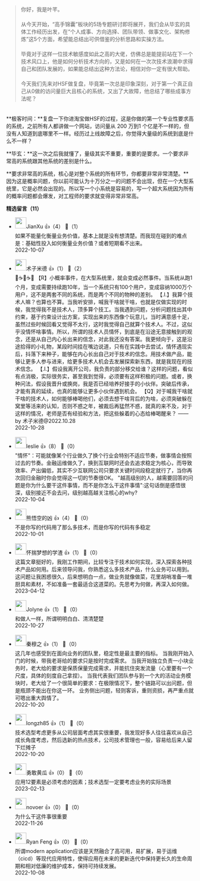 > 你好，我是叶芊。  
> 　  
> 从今天开始，“高手锦囊”板块的5场专题研讨即将展开，我们会从毕玄的具体工作经历出发，在“个人成事、方向选择、团队带领、做事文化、架构修炼”这5个方面，希望能总结出可供借鉴的分析思路和实操方法。  
> 　  
> 毕竟对于这样一位技术敏感度如此之高的大佬，仿佛总是能提前站在下一个技术风口上，他是如何分析技术方向的，又是如何在一次次技术浪潮中求得自己和团队发展的，如果能总结出这种方法论，相信对你一定有很大帮助。  
> 　  
> 今天我们先来对HSF做复盘，毕竟第一次总是印象深刻，对于第一个真正自己从0做的访问量巨大且核心的系统，又出了大故障，他总结了哪些成事方法呢？

　  
**极客时间：**复盘一下你进淘宝做HSF的过程，这是你做的第一个专业性要求高的系统，之前所有人都讲做一个网站，访问量从 200 万到1 个亿是不一样的，但没有人知道到底哪里不一样。经历过上线故障之后，你觉得大量级的系统到底是什么不一样？

**毕玄：**这一次之后我就懂了，量级其实不重要，重要的是要求。一个要求非常高的系统跟其他系统的差别是什么。

**要求非常高的系统，核心是对整个系统的所有环节，你都要非常非常清楚。**因为这是概率问题，你以前可能认为十万分之一的问题不会出现，但在一个大型系统里，它是必然会出现的。所以写一个小系统是容易的，写一个超大系统因为所有的概率问题都会爆发，对工程师的要求就变得非常非常高。
<div><strong>精选留言（11）</strong></div><ul>
<li><img src="https://static001.geekbang.org/account/avatar/00/0f/c4/03/f753fda7.jpg" width="30px"><span>JianXu</span> 👍（4） 💬（1）<div>如果不能量化衡量业务价值，基本上就是没有想清楚。而我现在碰到的难点是：基础性投入如何衡量业务价值？或者短期看不出来。</div>2022-10-07</li><br/><li><img src="https://static001.geekbang.org/account/avatar/00/1c/f6/27/c27599ae.jpg" width="30px"><span>术子米德</span> 👍（1） 💬（2）<div>🤔☕️🤔☕️🤔
【R】小概率事件，在大型系统里，就会变成必然事件。当系统从跑1个月，变成需要持续跑10年，当一个系统只有100个用户，变成容纳1000万个用户，这不是两套不同的系统，而是两个不同的物种的差别。
【.I.】我算个技术人嘛？也算也不算。当我听安排，喊我干啥就干啥，也就是仅做实现的时候，我觉得我不是技术人，顶多算个技工。当我遇到问题，分析问题找出其中约束，基于约束设计出方案，实现出来的东西像个玩意儿，当时满意感十足，虽然过些时候回看又觉得不太行，这时我觉得自己就算个技术人。不过，这似乎没情怀啥事情。所以，所谓的技术人员情怀，到底是在沿途无意接触到的观念，还是从自己内心长出来的信念，对此我还没有答案。我更倾向于，这是沿途拾得的小礼物，某段时间挂在嘴边说道，只有在实践中去尝试，情怀遇现实后，抖落下来种子，能够在内心长出自己对于技术的信念。用技术做产品，能够让更多人参与进来，给更多技术人机会去发展探索新东西，就是我现在的技术信念。
【.I.】假设我离开公司，我负责的部分移交给谁？这样的问题，看似有点消极，实际很务实，甚至我到觉得，必须要有这样积极的问题。或者，换种问法，假设我晋升或换岗，我是否已经培养好接手的小伙伴。突破后传承，才能有真的延续，也真的能够让更多小伙伴遇到机会。
【Q】对于喊我干啥就干啥的技术人，如何能够棒喝他们，必须去想干啥背后的为啥，必须突破躲在窝里等活来的认知，否则不惑之年，被裁后再猛然不惑，就真的来不及，对于这样的情况，老师是否有经验和方法，把这些躲着的心态给棒喝醒来？
  ——by 术子米德@2022.10.28
</div>2022-10-28</li><br/><li><img src="https://static001.geekbang.org/account/avatar/00/14/34/df/64e3d533.jpg" width="30px"><span>leslie</span> 👍（8） 💬（0）<div>&quot;情怀&quot;：可能就像某个行业做久了换个行业会特别不适应节奏，做事情会按照过去的节奏。金融运维做久了，换到互联网时还会去追求稳定为核心，而导致效率、产出偏低，其实不少互联网公司只要求关键时间段稳定就行了，当你再次回归金融时你会觉得这一切的节奏很OK。
&quot;越高级别的人，越需要回答的问题是你为什么要干这件事情，而不是你怎么干这件事情&quot;:这句话倒是感悟很深，级别接近不会去问，级别越高越关注核心的why?</div>2022-10-04</li><br/><li><img src="https://static001.geekbang.org/account/avatar/00/1d/80/93/dde3d5f0.jpg" width="30px"><span>熊悟空的凶</span> 👍（4） 💬（0）<div>不是你写的代码用了那么多技术，而是你写的代码有多稳定</div>2022-10-01</li><br/><li><img src="https://static001.geekbang.org/account/avatar/00/1d/3f/0d/1e8dbb2c.jpg" width="30px"><span>怀揣梦想的学渣</span> 👍（1） 💬（0）<div>这篇文章挺好的，我刚工作期间，比较专注于技术如何实现，深入探索各种技术产品如何用。后来领导问我，你熟悉这么多技术产品，什么业务可以用到。这问题让我困惑很久，后来想明白一点，做业务就像做菜，花里胡哨准备一堆厨具和素材，不如准备一套最适合这道菜的。先思考为何做，再深入如何做。</div>2023-04-12</li><br/><li><img src="https://static001.geekbang.org/account/avatar/00/17/00/b3/2536a41b.jpg" width="30px"><span>Jolyne</span> 👍（1） 💬（0）<div>和做人一样，所谓明明白白、清清楚楚</div>2022-10-27</li><br/><li><img src="https://static001.geekbang.org/account/avatar/00/16/b9/19/f4ef2c9a.jpg" width="30px"><span>秦穆之</span> 👍（1） 💬（0）<div>这几年也感受到在面向业务的团队里，稳定性是最主要的指标。
当我刚开始入门的时候，带我老哥给的要求只是按时完成需求。
当我开始独立负责一小块业务时，老大给的要求是保质保量完成需求，并能抗住突发流量（心里要有一个尺度，具体的刻度自己拿捏）。
当我代表我们团队参与到一个大的活动业务模块时，老大给了一个很简单的要求：在极限情况下，整个链路可以出问题，但是瓶颈不能出在你这一环。
业务侧出问题，轻则客诉，重则资损，再严重点就可嗯出重大舆情了。</div>2022-10-20</li><br/><li><img src="https://static001.geekbang.org/account/avatar/00/13/79/c6/a6cfe8c9.jpg" width="30px"><span>longzh85</span> 👍（1） 💬（0）<div>技术选型考虑更多从公司层面考虑其实很重要，我发现好多人往往喜欢从自己成长角度考虑，然后选新的热点技术，公司技术管理也一般，容易给后来人留下烂摊子</div>2022-10-20</li><br/><li><img src="https://static001.geekbang.org/account/avatar/00/11/8f/3f/684f858e.jpg" width="30px"><span>勇敢黄瓜</span> 👍（0） 💬（0）<div>应用12要素是必须考虑的因素；技术选型一定要考虑业务的实际场景</div>2023-02-13</li><br/><li><img src="http://thirdwx.qlogo.cn/mmopen/vi_32/DYAIOgq83erLKlSIdiadmBR0awVgQcTGbsnd1dp1uaDcdfgyFNmREXNEANjMVSDKV3yYD2AKQEicibvKY35RVpmmg/132" width="30px"><span>novoer</span> 👍（0） 💬（0）<div>为什么干这件事很重要</div>2022-11-26</li><br/><li><img src="https://static001.geekbang.org/account/avatar/00/0f/5b/fc/da52e7df.jpg" width="30px"><span>Ryan Feng</span> 👍（0） 💬（0）<div>所谓modern application应该是天然融合了高可用，易扩展，易于运维（cicd）等现代应用特性，使得应用在未来的更新迭代中保持更长久的生命周期和相对低廉的维护成本，保持可持续发展。</div>2022-10-08</li><br/>
</ul>